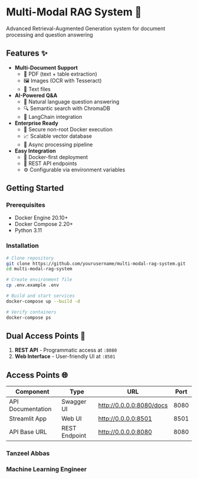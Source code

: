 # Multi-Modal RAG System 🚀

Advanced Retrieval-Augmented Generation system for document processing and question answering

## Features ✨

- **Multi-Document Support**
  - 📄 PDF (text + table extraction)
  - 🖼️ Images (OCR with Tesseract)
  - 📝 Text files
- **AI-Powered Q&A**
  - 💬 Natural language question answering
  - 🔍 Semantic search with ChromaDB
  - 🧠 LangChain integration
- **Enterprise Ready**
  - 🔐 Secure non-root Docker execution
  - 📈 Scalable vector database
  - 🔄 Async processing pipeline
- **Easy Integration**
  - 🐳 Docker-first deployment
  - 📡 REST API endpoints
  - ⚙️ Configurable via environment variables


## Getting Started 

### Prerequisites

- Docker Engine 20.10+
- Docker Compose 2.20+
- Python 3.11 

### Installation

```bash
# Clone repository
git clone https://github.com/yourusername/multi-modal-rag-system.git
cd multi-modal-rag-system

# Create environment file
cp .env.example .env

# Build and start services
docker-compose up --build -d

# Verify containers
docker-compose ps

```

## Dual Access Points 🔌

1. **REST API** - Programmatic access at `:8080`
2. **Web Interface** - User-friendly UI at `:8501`

## Access Points 🌐

| Component        | Type       | URL                          | Port  |
|------------------|------------|------------------------------|-------|
| API Documentation| Swagger UI | http://0.0.0.0:8080/docs     | 8080  |
| Streamlit App    | Web UI     | http://0.0.0.0:8501          | 8501  |
| API Base URL     | REST Endpoint| http://0.0.0.0:8080        | 8080  |


### Tanzeel Abbas
### Machine Learning Engineer
